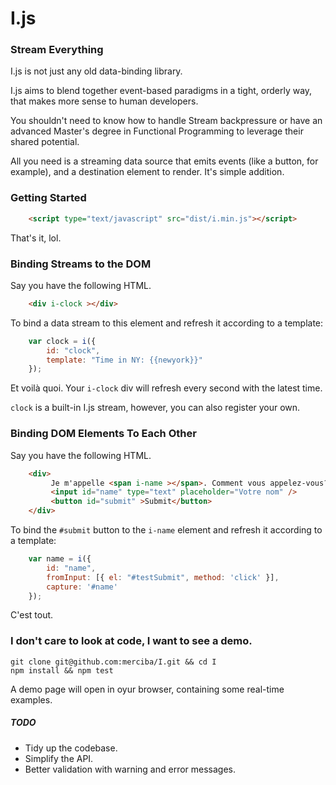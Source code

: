 I.js
====

### Stream Everything

I.js is not just any old data-binding library. 

I.js aims to blend together event-based paradigms in a tight, orderly way, that makes more sense to human developers. 

You shouldn't need to know how to handle Stream backpressure or have an advanced Master's degree in Functional Programming to leverage their shared potential. 

All you need is a streaming data source that emits events (like a button, for example), and a destination element to render. It's simple addition.  

### Getting Started

```HTML
	<script type="text/javascript" src="dist/i.min.js"></script>
```

That's it, lol.

### Binding Streams to the DOM

Say you have the following HTML.

```HTML
	<div i-clock ></div>
```

To bind a data stream to this element and refresh it according to a template:

```JavaScript
	var clock = i({
    	id: "clock",
		template: "Time in NY: {{newyork}}"
	});
```

Et voilà quoi. Your `i-clock` div will refresh every second with the latest time.

`clock` is a built-in I.js stream, however, you can also register your own.  

### Binding DOM Elements To Each Other

Say you have the following HTML.

```HTML
	<div>
		 Je m'appelle <span i-name ></span>. Comment vous appelez-vous?
		 <input id="name" type="text" placeholder="Votre nom" />
		 <button id="submit" >Submit</button>
	</div>
```

To bind the `#submit` button to the `i-name` element and refresh it according to a template:

```JavaScript
	var name = i({
    	id: "name",
		fromInput: [{ el: "#testSubmit", method: 'click' }],
        capture: '#name'
	});
```

C'est tout. 

### I don't care to look at code, I want to see a demo.

```
git clone git@github.com:merciba/I.git && cd I
npm install && npm test
```

A demo page will open in oyur browser, containing some real-time examples.

##### TODO

* Tidy up the codebase.
* Simplify the API. 
* Better validation with warning and error messages.